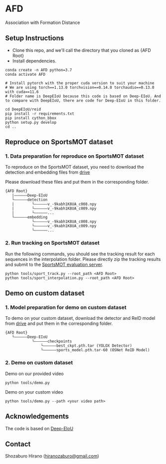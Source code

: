 # AFD
Association with Formation Distance

## Setup Instructions

* Clone this repo, and we'll call the directory that you cloned as {AFD Root}
* Install dependencies.
```
conda create -n AFD python=3.7
conda activate AFD

# Install pytorch with the proper cuda version to suit your machine
# We are using torch==1.13.0 torchvision==0.14.0 torchaudio==0.13.0 with cuda==11.6
# Folder name is DeepEIoU because this code is based on Deep-EIoU. And to compare with DeepEIoU, there are code for Deep-EIoU in this folder.

cd DeepEIoU/reid
pip install -r requirements.txt
pip install cython_bbox
python setup.py develop
cd ..
```

## Reproduce on SportsMOT dataset

### 1. Data preparation for reproduce on SportsMOT dataset

To reproduce on the SportsMOT dataset, you need to download the detection and embedding files from [drive](https://drive.google.com/drive/folders/14gh9e5nQhqHsw77EfxZaUyn9NgPP0-Tq?usp=sharing)

Please download these files and put them in the corresponding folder.

```
{AFD Root}
   |——————Deep-EIoU
   └——————detection
   |        └——————v_-9kabh1K8UA_c008.npy
   |        └——————v_-9kabh1K8UA_c009.npy
   |        └——————...
   └——————embedding
            └——————v_-9kabh1K8UA_c008.npy
            └——————v_-9kabh1K8UA_c009.npy
            └——————...
```

### 2. Run tracking on SportsMOT dataset
Run the following commands, you should see the tracking result for each sequences in the interpolation folder.
Please directly zip the tracking results and submit to the [SportsMOT evaluation server](https://codalab.lisn.upsaclay.fr/competitions/12424#participate).

```
python tools/sport_track.py --root_path <AFD Root>
python tools/sport_interpolation.py --root_path <AFD Root>
```

## Demo on custom dataset

### 1. Model preparation for demo on custom dataset
To demo on your custom dataset, download the detector and ReID model from [drive](https://drive.google.com/drive/folders/1wItcb0yeGaxOS08_G9yRWBTnpVf0vZ2w) and put them in the corresponding folder.

```
{AFD Root}
   └——————Deep-EIoU
            └——————checkpoints
                └——————best_ckpt.pth.tar (YOLOX Detector)
                └——————sports_model.pth.tar-60 (OSNet ReID Model)
```

### 2. Demo on custom dataset
Demo on our provided video
```
python tools/demo.py
```
Demo on your custom video
```
python tools/demo.py --path <your video path>
```

## Acknowledgements
The code is based on [Deep-EIoU](https://github.com/hsiangwei0903/Deep-EIoU)

## Contact
Shozaburo Hirano (hiranozaburo@gmail.com)